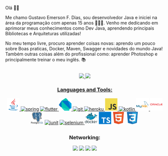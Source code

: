 Olá ✌🏻

Me chamo Gustavo Emerson F. Dias, sou desenvolvedor Java e iniciei na área da programação com apenas 15 anos 🙋🏻‍♂️. Venho me dedicando em aprimorar meus conhecimentos como Dev Java, aprendendo principais Bibliotecas e Arquiteturas utilizadas!

No meu tempo livre, procuro aprender coisas novas: aprendo um pouco sobre Boas praticas, Docker, Maven, Swagger e novidades do mundo Java! Também outras coisas além do profissional como: aprender Photoshop e principalmente treinar o meu inglês. 📚

##

<div align="center">
  <a href="https://github.com/gustavodias">
  <img height="180em" src="https://github-readme-stats.vercel.app/api?username=gustavodias&show_icons=true&theme=dark&include_all_commits=true&count_private=true"/>
  <img height="180em" src="https://github-readme-stats.vercel.app/api/top-langs/?username=gustavodias&layout=compact&langs_count=7&theme=dark"/>
</div>

<div>
<h3 align="center">Languages and Tools:</h3>
<p align="center"> 
<a href="https://www.java.com" target="_blank"> <img src="https://raw.githubusercontent.com/devicons/devicon/master/icons/java/java-original.svg" alt="java" width="40" height="40"/> </a> 
<a href="https://spring.io/" target="_blank"> <img src="https://www.vectorlogo.zone/logos/springio/springio-icon.svg" alt="spring" width="40" height="40"/></a> 
<a href="https://flutter.dev" target="_blank"> <img src="https://www.vectorlogo.zone/logos/flutterio/flutterio-icon.svg" alt="flutter" width="40" height="40"/> </a> 
<a href="https://dart.dev/" target="_blank"><img alt="Gustav-Dart" height="40" width="40" src="https://raw.githubusercontent.com/devicons/devicon/master/icons/dart/dart-original.svg">
<a href="https://git-scm.com/" target="_blank"> <img src="https://www.vectorlogo.zone/logos/git-scm/git-scm-icon.svg" alt="git" width="40" height="40"/> </a>
<a href="https://heroku.com" target="_blank"> <img src="https://www.vectorlogo.zone/logos/heroku/heroku-icon.svg" alt="heroku" width="40" height="40"/> </a> 
<a href="https://developer.mozilla.org/en-US/docs/Web/JavaScript" target="_blank"> <img src="https://raw.githubusercontent.com/devicons/devicon/master/icons/javascript/javascript-original.svg" alt="javascript" width="40" height="40"/> </a> 
<a href="https://kotlinlang.org" target="_blank"> <img src="https://www.vectorlogo.zone/logos/kotlinlang/kotlinlang-icon.svg" alt="kotlin" width="40" height="40"/> </a> 
<a href="https://www.mysql.com/" target="_blank"> <img src="https://raw.githubusercontent.com/devicons/devicon/master/icons/mysql/mysql-original-wordmark.svg" alt="mysql" width="40" height="40"/> </a> 
<a href="https://www.oracle.com/" target="_blank"> <img src="https://raw.githubusercontent.com/devicons/devicon/master/icons/oracle/oracle-original.svg" alt="oracle" width="40" height="40"/></a> 
<a href="https://www.postgresql.org" target="_blank"> <img src="https://raw.githubusercontent.com/devicons/devicon/master/icons/postgresql/postgresql-original-wordmark.svg" alt="postgresql" width="40" height="40"/></a> 
<a  href="https://junit.org/junit4/" target="_blank"> <img src="https://junit.org/junit4/images/junit-logo.png" alt="junit" width="40" height="20"/></a> 
<a href="https://www.selenium.dev" target="_blank"> <img src="https://raw.githubusercontent.com/detain/svg-logos/780f25886640cef088af994181646db2f6b1a3f8/svg/selenium-logo.svg" alt="selenium" width="40" height="40"/> </a> 
<a href="https://www.docker.com/" target="_blank"> <img src="https://raw.githubusercontent.com/devicons/devicon/master/icons/docker/docker-original-wordmark.svg" alt="docker" width="40" height="40"/></a> 
<a href="https://www.typescriptlang.org/" target="_blank"><img alt="Gustav-Ts" height="40" width="40" src="https://raw.githubusercontent.com/devicons/devicon/master/icons/typescript/typescript-plain.svg"></a>
<a><img height="40" width="40" src="https://raw.githubusercontent.com/devicons/devicon/master/icons/html5/html5-original.svg"></a>
<a><img alt="Gustav-CSS" height="40" width="40" src="https://raw.githubusercontent.com/devicons/devicon/master/icons/css3/css3-original.svg"></a>
</p>
</div>
  
##
<h3 align="center">Networking:</h3>
 
<div align="center"> 
  <a href="https://www.gustavdias.dev" target="_blank"><img src="https://img.shields.io/badge/-GD%20%20GustavDiasDev-%230077B5?style=for-the-badge&logoColor=white" target="_blank"></a> 
  <a href="https://instagram.com/gustavvdias" target="_blank"><img src="https://img.shields.io/badge/-Instagram-%23E4405F?style=for-the-badge&logo=instagram&logoColor=white" target="_blank"></a>
  <a href = "mailto:contact.gustavodias@gmail.com"><img src="https://img.shields.io/badge/-Gmail-%23333?style=for-the-badge&logo=gmail&logoColor=white" target="_blank"></a>
  <a href="https://www.linkedin.com/in/gustavoemersonfd" target="_blank"><img src="https://img.shields.io/badge/-LinkedIn-%230077B5?style=for-the-badge&logo=linkedin&logoColor=white" target="_blank"></a> 
</div>
